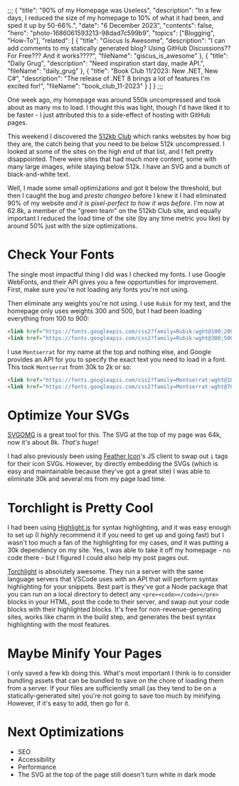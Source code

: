 ;;;
{
	"title": "90% of my Homepage was Useless",
	"description": "In a few days, I reduced the size of my homepage to 10% of what it had been, and sped it up by 50-66%.",
	"date": "6 December 2023",
	"contents": false,
	"hero": "photo-1686061593213-98dad7c599b9",
    "topics": ["Blogging", "How-To"],
    "related": [
		{ "title": "Giscus Is Awesome", "description": "I can add comments to my statically generated blog? Using GitHub Discussions?? For Free??? And it works????", "fileName": "giscus_is_awesome" },
		{ "title": "Daily Grug", "description": "Need inspiration start day, made API.", "fileName": "daily_grug" },
		{ "title": "Book Club 11/2023: New .NET, New C#", "description": "The release of .NET 8 brings a lot of features I'm excited for!", "fileName": "book_club_11-2023" }
    ]
}
;;;

One week ago, my homepage was around 550k uncompressed and took about as many ms to load. I thought this was light, though I'd have liked it to be faster - I just attributed this to a side-effect of hosting with GitHub pages.

This weekend I discovered the [512kb Club](https://512kb.club) which ranks websites by how big they are, the catch being that you need to be below 512k uncompressed. I looked at some of the sites on the high end of that list, and I felt pretty disappointed. There were sites that had much more content, some with many large images, while staying below 512k. I have an SVG and a bunch of black-and-white text.

Well, I made some small optimizations and got it below the threshold, but then I caught the bug and _presto changeo_ before I knew it I had eliminated 90% of my website _and it is pixel-perfect to how it was before_. I'm now at 62.8k, a member of the "green team" on the 512kb Club site, and equally important I reduced the load time of the site (by any time metric you like) by around 50% just with the size optimizations.

# Check Your Fonts

The single most impactful thing I did was I checked my fonts. I use Google WebFonts, and their API gives you a few opportunities for improvement. First, make sure you're not loading any fonts you're not using.

Then eliminate any weights you're not using. I use `Rubik` for my text, and the homepage only uses weights 300 and 500, but I had been loading everything from 100 to 900:

```html
<link href="https://fonts.googleapis.com/css2?family=Rubik:wght@100;200;300;400;500;600;700;800;900&display=swap" rel="stylesheet">
<link href="https://fonts.googleapis.com/css2?family=Rubik:wght@300;500&display=swap" rel="stylesheet">
```

I use `Montserrat` for my name at the top and nothing else, and Google provides an API for you to specify the exact text you need to load in a font. This took `Montserrat` from 30k to 2k or so:

```html
<link href="https://fonts.googleapis.com/css2?family=Montserrat:wght@100;200;300;400;500;600;700;800;900&display=swap" rel="stylesheet">
<link href="https://fonts.googleapis.com/css2?family=Montserrat:wght@700&display=swap&text=IAN%20WOLD" rel="stylesheet">
```

# Optimize Your SVGs

[SVGOMG](https://svgomg.net/) is a great tool for this. The SVG at the top of my page was 64k, now it's about 8k. _That's huge!_

I had also previously been using [Feather Icon](https://feathericons.com/)'s JS client to swap out `i` tags for their icon SVGs. However, by directly embedding the SVGs (which is easy and maintainable because they've got a great site) I was able to eliminate 30k and several ms from my page load time.

# Torchlight is Pretty Cool

I had been using [Highlight.js](https://highlightjs.org/) for syntax highlighting, and it was easy enough to set up (I _highly_ recommend it if you need to get up and going fast) but I wasn't too much a fan of the highlighting for my cases, _and_ it was putting a 30k dependency on my site. Yes, I was able to take it off my homepage - no code there - but I figured I could also help my post pages out.

[Torchlight](https://torchlight.dev) is absolutely awesome. They run a server with the same language servers that VSCode uses with an API that will perform syntax highlighting for your snippets. Best part is they've got a Node package that you can run on a local directory to detect any `<pre><code></code></pre>` blocks in your HTML, post the code to their server, and swap out your code blocks with their highlighted blocks. It's free for non-revenue-generating sites, works like charm in the build step, and generates the best syntax highlighting with the most features.

# Maybe Minify Your Pages

I only saved a few kb doing this. What's most important I think is to consider bundling assets that can be bundled to save on the chore of loading them from a server. If your files are sufficiently small (as they tend to be on a statically-generated site) you're not going to save too much by minifying. However, if it's easy to add, then go for it.

# Next Optimizations

* SEO
* Accessibility
* Performance
* The SVG at the top of the page still doesn't turn white in dark mode
